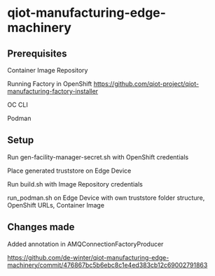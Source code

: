 # qiot-manufacturing-edge-machinery

## Prerequisites

Container Image Repository

Running Factory in OpenShift https://github.com/qiot-project/qiot-manufacturing-factory-installer

OC CLI

Podman

## Setup

Run gen-facility-manager-secret.sh with OpenShift credentials

Place generated truststore on Edge Device

Run build.sh with Image Repository credentials

run_podman.sh on Edge Device with own truststore folder structure, OpenShift URLs, Container Image


## Changes made

Added annotation in AMQConnectionFactoryProducer

https://github.com/de-winter/qiot-manufacturing-edge-machinery/commit/476867bc5b6ebc8c1e4ed383cb12c69002791863
